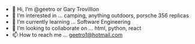 - 👋 Hi, I’m @geetro or Gary Trovillion
- 👀 I’m interested in ... camping, anything outdoors, porsche 356 replicas
- 🌱 I’m currently learning ... Software Engineering
- 💞️ I’m looking to collaborate on ... html, python, react
- 📫 How to reach me ... geetro1@hotmail.com

<!---
geetro/geetro is a ✨ special ✨ repository because its `README.md` (this file) appears on your GitHub profile.
You can click the Preview link to take a look at your changes.
--->
